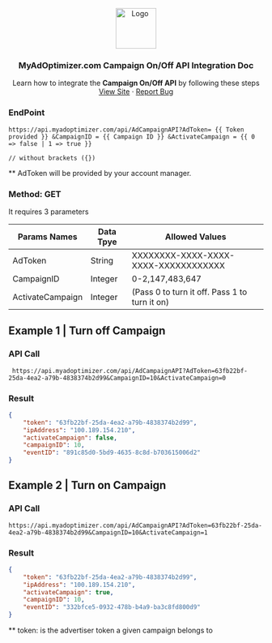 <p align="center">
  <a href="https://myadoptimizer.com/">
    <img src="https://myadoptimizer.com/img/logo-blk.svg" alt="Logo" height="80">
  </a>
  <h3 align="center">MyAdOptimizer.com Campaign On/Off API Integration Doc </h3>
  <p align="center">
    Learn how to integrate the <strong> Campaign On/Off API</strong> by following these steps
    <br />
    <a href="https://myadoptimizer.com">View Site</a>
    ·
    <a href="https://myadoptimizer.com/contact">Report Bug</a>
  </p>
</p>


### EndPoint

```
https://api.myadoptimizer.com/api/AdCampaignAPI?AdToken= {{ Token provided }} &CampaignID = {{ Campaign ID }} &ActivateCampaign = {{ 0 => false | 1 => true }}

// without brackets ({})
```

\*\* AdToken will be provided by your account manager.

### Method: GET

It requires 3 parameters

<table>
    <thead>
        <tr>
            <th>Params Names</th>
            <th>Data Tpye</th>
            <th>Allowed Values</th>
        </tr>
    </thead>
    <tbody>
        <tr>
            <td> AdToken </td>
            <td> String </td>
            <td> XXXXXXXX-XXXX-XXXX-XXXX-XXXXXXXXXXXX </td>
        </tr>
        <tr>
            <td> CampaignID </td>
            <td> Integer </td>
            <td>  0-2,147,483,647</td>
        </tr>
        <tr>
            <td> ActivateCampaign </td>
            <td> Integer </td>
            <td> (Pass 0 to turn it off. Pass 1 to turn it on)  </td>
        </tr>
    </tbody>
</table>

## Example 1 | Turn off Campaign

### API Call

```
 https://api.myadoptimizer.com/api/AdCampaignAPI?AdToken=63fb22bf-25da-4ea2-a79b-4838374b2d99&CampaignID=10&ActivateCampaign=0

```

### Result

```JSON
{
	"token": "63fb22bf-25da-4ea2-a79b-4838374b2d99",
	"ipAddress": "100.189.154.210",
	"activateCampaign": false,
	"campaignID": 10,
	"eventID": "891c85d0-5bd9-4635-8c8d-b703615006d2"
}
```

## Example 2 | Turn on Campaign

### API Call

```
https://api.myadoptimizer.com/api/AdCampaignAPI?AdToken=63fb22bf-25da-4ea2-a79b-4838374b2d99&CampaignID=10&ActivateCampaign=1

```

### Result

```JSON
{
	"token": "63fb22bf-25da-4ea2-a79b-4838374b2d99",
	"ipAddress": "100.189.154.210",
	"activateCampaign": true,
	"campaignID": 10,
	"eventID": "332bfce5-0932-478b-b4a9-ba3c8fd800d9"
}
```

\*\* token: is the advertiser token a given campaign belongs to
